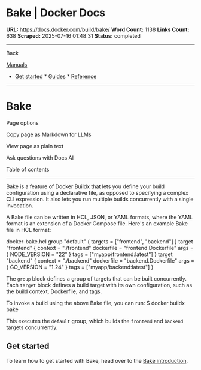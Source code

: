 # Bake | Docker Docs

**URL:** https://docs.docker.com/build/bake/
**Word Count:** 1138
**Links Count:** 638
**Scraped:** 2025-07-16 01:48:31
**Status:** completed

---

Back

[Manuals](https://docs.docker.com/manuals/)

  * [Get started](https://docs.docker.com/get-started/)   * [Guides](https://docs.docker.com/guides/)   * [Reference](https://docs.docker.com/reference/)

* * *

# Bake

Page options

Copy page as Markdown for LLMs

View page as plain text

Ask questions with Docs AI

Table of contents

* * *

Bake is a feature of Docker Buildx that lets you define your build configuration using a declarative file, as opposed to specifying a complex CLI expression. It also lets you run multiple builds concurrently with a single invocation.

A Bake file can be written in HCL, JSON, or YAML formats, where the YAML format is an extension of a Docker Compose file. Here's an example Bake file in HCL format:

docker-bake.hcl               group "default" {       targets = ["frontend", "backend"]     }          target "frontend" {       context = "./frontend"       dockerfile = "frontend.Dockerfile"       args = {         NODE_VERSION = "22"       }       tags = ["myapp/frontend:latest"]     }          target "backend" {       context = "./backend"       dockerfile = "backend.Dockerfile"       args = {         GO_VERSION = "1.24"       }       tags = ["myapp/backend:latest"]     }

The `group` block defines a group of targets that can be built concurrently. Each `target` block defines a build target with its own configuration, such as the build context, Dockerfile, and tags.

To invoke a build using the above Bake file, you can run:               $ docker buildx bake     

This executes the `default` group, which builds the `frontend` and `backend` targets concurrently.

## Get started

To learn how to get started with Bake, head over to the [Bake introduction](https://docs.docker.com/build/bake/introduction/).